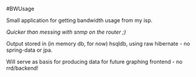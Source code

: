 #BWUsage

Small application for getting bandwidth usage from my isp.

_Quicker than messing with snmp on the router ;)_

Output stored in (in memory db, for now) hsqldb, using raw hibernate - no spring-data or jpa.

Will serve as basis for producing data for future graphing frontend - no rrd/backend!